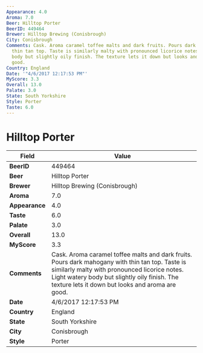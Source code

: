 ```yaml
---
Appearance: 4.0
Aroma: 7.0
Beer: Hilltop Porter
BeerID: 449464
Brewer: Hilltop Brewing (Conisbrough)
City: Conisbrough
Comments: Cask. Aroma caramel toffee malts and dark fruits. Pours dark mahogany with
  thin tan top. Taste is similarly malty with pronounced licorice notes. Light watery
  body but slightly oily finish. The texture lets it down but looks and aroma are
  good.
Country: England
Date: '"4/6/2017 12:17:53 PM"'
MyScore: 3.3
Overall: 13.0
Palate: 3.0
State: South Yorkshire
Style: Porter
Taste: 6.0
---
```


# Hilltop Porter

| Field         | Value |
|---------------|-------|
| **BeerID** | 449464 |
| **Beer** | Hilltop Porter |
| **Brewer** | Hilltop Brewing (Conisbrough) |
| **Aroma** | 7.0 |
| **Appearance** | 4.0 |
| **Taste** | 6.0 |
| **Palate** | 3.0 |
| **Overall** | 13.0 |
| **MyScore** | 3.3 |
| **Comments** | Cask. Aroma caramel toffee malts and dark fruits. Pours dark mahogany with thin tan top. Taste is similarly malty with pronounced licorice notes. Light watery body but slightly oily finish. The texture lets it down but looks and aroma are good. |
| **Date** | 4/6/2017 12:17:53 PM |
| **Country** | England |
| **State** | South Yorkshire |
| **City** | Conisbrough |
| **Style** | Porter |

